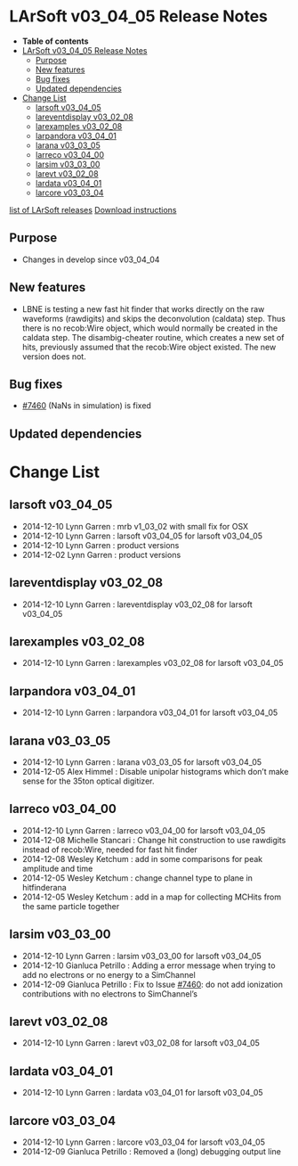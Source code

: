 LArSoft v03_04_05 Release Notes
======================================================================

-   **Table of contents**
-   [LArSoft v03_04_05 Release Notes](#LArSoft-v03_04_05-Release-Notes)
    -   [Purpose](#Purpose)
    -   [New features](#New-features)
    -   [Bug fixes](#Bug-fixes)
    -   [Updated dependencies](#Updated-dependencies)
-   [Change List](#Change-List)
    -   [larsoft v03_04_05](#larsoft-v03_04_05)
    -   [lareventdisplay v03_02_08](#lareventdisplay-v03_02_08)
    -   [larexamples v03_02_08](#larexamples-v03_02_08)
    -   [larpandora v03_04_01](#larpandora-v03_04_01)
    -   [larana v03_03_05](#larana-v03_03_05)
    -   [larreco v03_04_00](#larreco-v03_04_00)
    -   [larsim v03_03_00](#larsim-v03_03_00)
    -   [larevt v03_02_08](#larevt-v03_02_08)
    -   [lardata v03_04_01](#lardata-v03_04_01)
    -   [larcore v03_03_04](#larcore-v03_03_04)

[list of LArSoft releases](LArSoft_release_list)
[Download instructions](http://scisoft.fnal.gov/scisoft/bundles/larsoft/v03_04_05/larsoft-v03_04_05.html)

Purpose
--------------------

-   Changes in develop since v03_04_04

New features
------------------------------

-   LBNE is testing a new fast hit finder that works directly on the raw waveforms (rawdigits) and skips
    the deconvolution (caldata) step. Thus there is no recob:Wire object, which would normally be
    created in the caldata step. The disambig-cheater routine, which creates a new set of hits, previously
    assumed that the recob:Wire object existed. The new version does not.

Bug fixes
------------------------

-   [\#7460](/redmine/issues/7460 "Bug: NaN's in the simulation (Closed)") (NaNs in simulation) is fixed

Updated dependencies
----------------------------------------------

Change List
============================

larsoft v03_04_05
------------------------------------------

-   2014-12-10 Lynn Garren : mrb v1_03_02 with small fix for OSX
-   2014-12-10 Lynn Garren : larsoft v03_04_05 for larsoft v03_04_05
-   2014-12-10 Lynn Garren : product versions
-   2014-12-02 Lynn Garren : product versions

lareventdisplay v03_02_08
----------------------------------------------------------

-   2014-12-10 Lynn Garren : lareventdisplay v03_02_08 for larsoft v03_04_05

larexamples v03_02_08
--------------------------------------------------

-   2014-12-10 Lynn Garren : larexamples v03_02_08 for larsoft v03_04_05

larpandora v03_04_01
------------------------------------------------

-   2014-12-10 Lynn Garren : larpandora v03_04_01 for larsoft v03_04_05

larana v03_03_05
----------------------------------------

-   2014-12-10 Lynn Garren : larana v03_03_05 for larsoft v03_04_05
-   2014-12-05 Alex Himmel : Disable unipolar histograms which don’t make sense for the 35ton optical digitizer.

larreco v03_04_00
------------------------------------------

-   2014-12-10 Lynn Garren : larreco v03_04_00 for larsoft v03_04_05
-   2014-12-08 Michelle Stancari : Change hit construction to use rawdigits instead of recob:Wire, needed for fast hit finder
-   2014-12-08 Wesley Ketchum : add in some comparisons for peak amplitude and time
-   2014-12-05 Wesley Ketchum : change channel type to plane in hitfinderana
-   2014-12-05 Wesley Ketchum : add in a map for collecting MCHits from the same particle together

larsim v03_03_00
----------------------------------------

-   2014-12-10 Lynn Garren : larsim v03_03_00 for larsoft v03_04_05
-   2014-12-10 Gianluca Petrillo : Adding a error message when trying to add no electrons or no energy to a SimChannel
-   2014-12-09 Gianluca Petrillo : Fix to Issue [\#7460](/redmine/issues/7460 "Bug: NaN's in the simulation (Closed)"): do not add ionization contributions with no electrons to SimChannel’s

larevt v03_02_08
----------------------------------------

-   2014-12-10 Lynn Garren : larevt v03_02_08 for larsoft v03_04_05

lardata v03_04_01
------------------------------------------

-   2014-12-10 Lynn Garren : lardata v03_04_01 for larsoft v03_04_05

larcore v03_03_04
------------------------------------------

-   2014-12-10 Lynn Garren : larcore v03_03_04 for larsoft v03_04_05
-   2014-12-09 Gianluca Petrillo : Removed a (long) debugging output line

